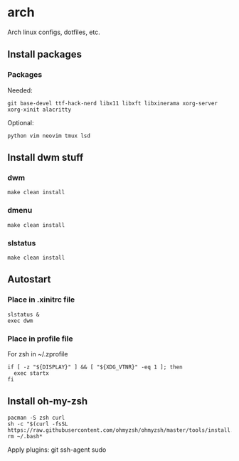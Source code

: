 # arch

Arch linux configs, dotfiles, etc.

## Install packages

### Packages

Needed:

```shell
git base-devel ttf-hack-nerd libx11 libxft libxinerama xorg-server xorg-xinit alacritty
```

Optional:

```shell
python vim neovim tmux lsd
```

## Install dwm stuff

### dwm

```shell
make clean install
```

### dmenu

```shell
make clean install
```

### slstatus

```shell
make clean install
```

## Autostart

### Place in .xinitrc file

```shell
slstatus &
exec dwm
```

### Place in profile file

For zsh in ~/.zprofile

```shell
if [ -z "${DISPLAY}" ] && [ "${XDG_VTNR}" -eq 1 ]; then
  exec startx
fi
```

## Install oh-my-zsh

```shell
pacman -S zsh curl
sh -c "$(curl -fsSL https://raw.githubusercontent.com/ohmyzsh/ohmyzsh/master/tools/install.sh)"
rm ~/.bash*
```

Apply plugins: git ssh-agent sudo
